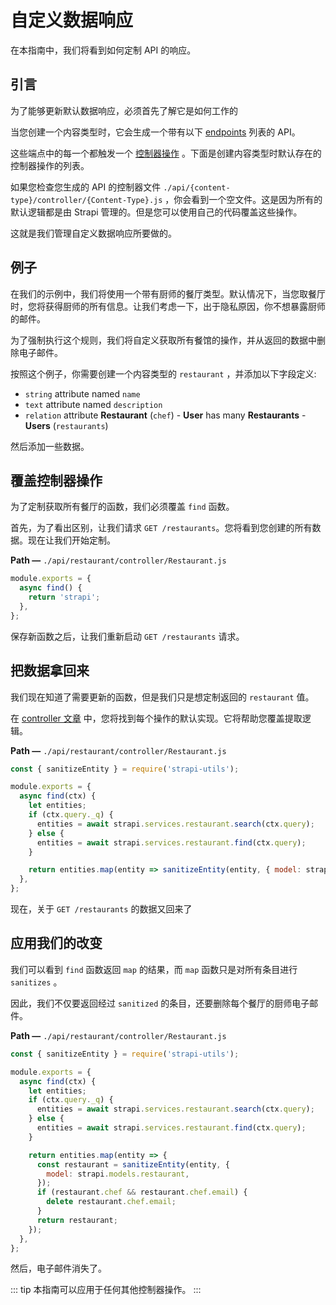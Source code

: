 # 自定义数据响应

在本指南中，我们将看到如何定制 API 的响应。

## 引言

为了能够更新默认数据响应，必须首先了解它是如何工作的

当您创建一个内容类型时，它会生成一个带有以下 [endpoints](/developer-docs/latest/developer-resources/content-api/content-api.md#api-endpoints) 列表的 API。

这些端点中的每一个都触发一个 [控制器操作](/developer-docs/latest/development/backend-customization.md#controllers) 。下面是创建内容类型时默认存在的控制器操作的列表。

如果您检查您生成的 API 的控制器文件 `./api/{content-type}/controller/{Content-Type}.js` ，你会看到一个空文件。这是因为所有的默认逻辑都是由 Strapi 管理的。但是您可以使用自己的代码覆盖这些操作。

这就是我们管理自定义数据响应所要做的。

## 例子

在我们的示例中，我们将使用一个带有厨师的餐厅类型。默认情况下，当您取餐厅时，您将获得厨师的所有信息。让我们考虑一下，出于隐私原因，你不想暴露厨师的邮件。

为了强制执行这个规则，我们将自定义获取所有餐馆的操作，并从返回的数据中删除电子邮件。

按照这个例子，你需要创建一个内容类型的 `restaurant` ，并添加以下字段定义:

- `string` attribute named `name`
- `text` attribute named `description`
- `relation` attribute **Restaurant** (`chef`) - **User** has many **Restaurants** - **Users** (`restaurants`)

然后添加一些数据。

## 覆盖控制器操作

为了定制获取所有餐厅的函数，我们必须覆盖 `find` 函数。

首先，为了看出区别，让我们请求 `GET /restaurants`。您将看到您创建的所有数据。现在让我们开始定制。

**Path —** `./api/restaurant/controller/Restaurant.js`

```js
module.exports = {
  async find() {
    return 'strapi';
  },
};
```

保存新函数之后，让我们重新启动 `GET /restaurants` 请求。

## 把数据拿回来

我们现在知道了需要更新的函数，但是我们只是想定制返回的 `restaurant` 值。

在 [controller 文章](/developer-docs/latest/development/backend-customization.md#extending-a-model-controller) 中，您将找到每个操作的默认实现。它将帮助您覆盖提取逻辑。

**Path —** `./api/restaurant/controller/Restaurant.js`

```js
const { sanitizeEntity } = require('strapi-utils');

module.exports = {
  async find(ctx) {
    let entities;
    if (ctx.query._q) {
      entities = await strapi.services.restaurant.search(ctx.query);
    } else {
      entities = await strapi.services.restaurant.find(ctx.query);
    }

    return entities.map(entity => sanitizeEntity(entity, { model: strapi.models.restaurant }));
  },
};
```

现在，关于 `GET /restaurants` 的数据又回来了

## 应用我们的改变

我们可以看到 `find` 函数返回 `map` 的结果，而 `map` 函数只是对所有条目进行 `sanitizes` 。

因此，我们不仅要返回经过 `sanitized` 的条目，还要删除每个餐厅的厨师电子邮件。

**Path —** `./api/restaurant/controller/Restaurant.js`

```js
const { sanitizeEntity } = require('strapi-utils');

module.exports = {
  async find(ctx) {
    let entities;
    if (ctx.query._q) {
      entities = await strapi.services.restaurant.search(ctx.query);
    } else {
      entities = await strapi.services.restaurant.find(ctx.query);
    }

    return entities.map(entity => {
      const restaurant = sanitizeEntity(entity, {
        model: strapi.models.restaurant,
      });
      if (restaurant.chef && restaurant.chef.email) {
        delete restaurant.chef.email;
      }
      return restaurant;
    });
  },
};
```

然后，电子邮件消失了。

::: tip
本指南可以应用于任何其他控制器操作。
:::
